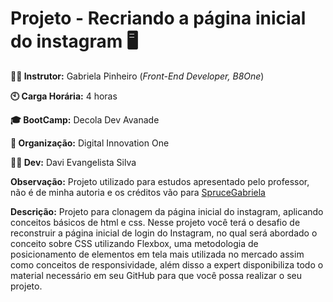 # Projeto - Recriando a página inicial do instagram :desktop_computer:


**:man_teacher: Instrutor:** Gabriela Pinheiro (_Front-End Developer, B8One_)

**:clock10: Carga Horária:** 4 horas

**:mortar_board: BootCamp:** Decola Dev Avanade

**:school: Organização:** Digital Innovation One

**:man_student: Dev:** Davi Evangelista Silva

**Observação:** Projeto utilizado para estudos apresentado pelo professor, não é de minha autoria e os créditos vão para [SpruceGabriela](https://github.com/SpruceGabriela/instagram-dio)

**Descrição:** Projeto para clonagem da página inicial do instagram, aplicando conceitos básicos de html e css.
Nesse projeto você terá o desafio de reconstruir a página inicial de login do Instagram, no qual será abordado o conceito sobre CSS utilizando Flexbox, uma metodologia de posicionamento de elementos em tela mais utilizada no mercado assim como conceitos de responsividade, além disso a expert disponibiliza todo o material necessário em seu GitHub para que você possa realizar o seu projeto.
